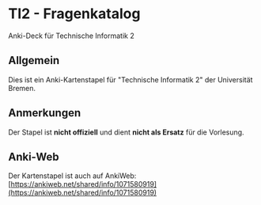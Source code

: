 # TI2 - Fragenkatalog
Anki-Deck für Technische Informatik 2

## Allgemein
Dies ist ein Anki-Kartenstapel für "Technische Informatik 2" der Universität Bremen.

## Anmerkungen
Der Stapel ist **nicht offiziell** und dient **nicht als Ersatz** für die Vorlesung.

## Anki-Web
Der Kartenstapel ist auch auf AnkiWeb:
[https://ankiweb.net/shared/info/1071580919](https://ankiweb.net/shared/info/1071580919)
